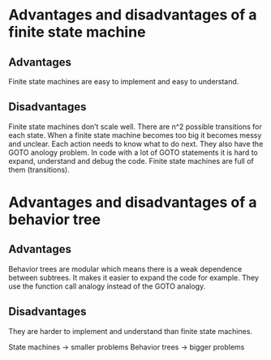<h1>Advantages and disadvantages of a finite state machine</h1>
<h2>Advantages</h2>
Finite state machines are easy to implement and easy to understand.
<h2>Disadvantages</h2>
Finite state machines don’t scale well. There are n^2 possible transitions for each state. When a finite state machine becomes too big it becomes messy and unclear. Each action needs to know what to do next. 
They also have the GOTO anology problem. In code with a lot of GOTO statements it is hard to expand, understand and debug the code. Finite state machines are full of them (transitions).
<h1>Advantages and disadvantages of a behavior tree</h1>
<h2>Advantages</h2>
Behavior trees are modular which means there is a weak dependence between subtrees. It makes it easier to expand the code for example. They use the function call analogy instead of the GOTO analogy. 
<h2>Disadvantages</h2>
They are harder to implement and understand than finite state machines. 

State machines -> smaller problems
Behavior trees -> bigger problems
